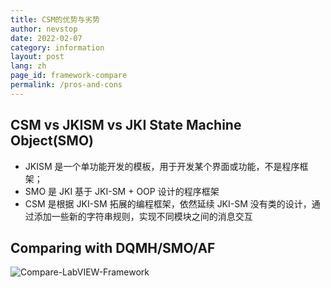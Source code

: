 ```yaml
---
title: CSM的优势与劣势
author: nevstop
date: 2022-02-07
category: information
layout: post
lang: zh
page_id: framework-compare
permalink: /pros-and-cons
---
```


<!-- 和其他框架比较的页面(md-page[√]) - English[-] | Chinese [20%]
- [-]本身的特点
- [-]和JKISM的比较
- [-]和DQMH/SMO/AFW等框架的比较
 -->

## CSM vs JKISM vs JKI State Machine Object(SMO)

- JKISM 是一个单功能开发的模板，用于开发某个界面或功能，不是程序框架；
- SMO 是 JKI 基于 JKI-SM + OOP 设计的程序框架
- CSM 是根据 JKI-SM 拓展的编程框架，依然延续 JKI-SM 没有类的设计，通过添加一些新的字符串规则，实现不同模块之间的消息交互

## Comparing with DQMH/SMO/AF

![Compare-LabVIEW-Framework](assets/images/slides/Compare-LabVIEW-Framework.png)